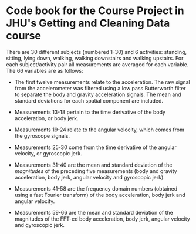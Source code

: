 Code book for the Course Project in JHU's Getting and Cleaning Data course
==========================================================================

There are 30 different subjects (numbered 1-30) and 6 activities: standing, sitting, lying down, walking, walking downstairs and walking upstairs. For each subject/activity pair all measurements are averaged for each variable. The 66 variables are as follows:

* The first twelve measurements relate to the acceleration. The raw signal from the accelerometer was filtered using a low pass Butterworth filter to separate the body and gravity acceleration signals. The mean and standard deviations for each spatial component are included.

* Measurements 13-18 pertain to the time derivative of the body acceleration, or body jerk. 

* Measurements 19-24 relate to the angular velocity, which comes from the gyroscope signals.

* Measurements 25-30 come from the time derivative of the angular velocity, or gyroscopic jerk.

* Measurements 31-40 are the mean and standard deviation of the *magnitudes* of the preceding five measurements (body and gravity acceleration, body jerk, angular velocity and gyroscopic jerk).

* Measurements 41-58 are the frequency domain numbers (obtained using a fast Fourier transform) of the body acceleration, body jerk and angular velocity.

* Measurements 59-66 are the mean and standard deviation of the magnitudes of the FFT-ed body acceleration, body jerk, angular velocity and gyroscopic jerk.

